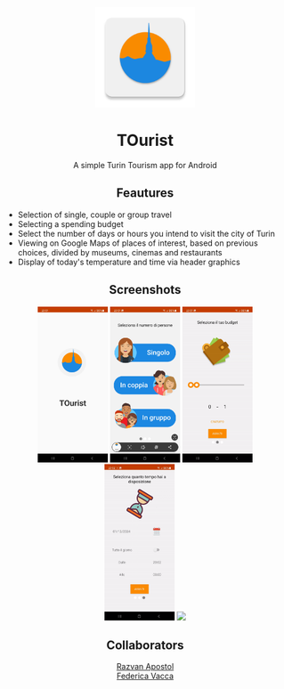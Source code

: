 <div align="center">
 
 <img src="app/src/main/logotourist-web.png" width="180" height="180">
 <h1>TOurist</h1>
 <p>A simple Turin Tourism app for Android</p>

</div>

<h2 align="center">Feautures</h2>

- Selection of single, couple or group travel
- Selecting a spending budget
- Select the number of days or hours you intend to visit the city of Turin
- Viewing on Google Maps of places of interest, based on previous choices, divided by museums, cinemas and restaurants
- Display of today's temperature and time via header graphics

<div align="center">

 <h2>Screenshots</h2>

 <img src="screenshots/Splashscreen.jpg" width="25%" />
 <img src="screenshots/Group.jpg" width="25%" />
 <img src="screenshots/Budget.gif" width="25%" />
 <img src="screenshots/Time.gif" width="25%" />
 <img src="screenshots/MapAndPlaces.gif" width="25%" />

</div>

<div align="center">

 <h2>Collaborators</h2>

  [Razvan Apostol](https://github.com/r-apostol-9618)
  <br>
  [Federica Vacca](https://github.com/bakicchan-fe)

</div>
